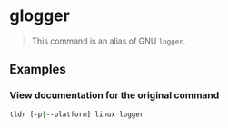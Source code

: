# glogger

> This command is an alias of GNU `logger`.

## Examples

### View documentation for the original command

```bash
tldr [-p|--platform] linux logger
```
